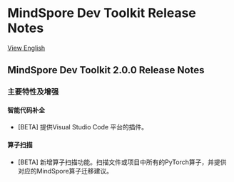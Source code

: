 # MindSpore Dev Toolkit Release Notes

[View English](./RELEASE.md)

## MindSpore Dev Toolkit 2.0.0 Release Notes

### 主要特性及增强

#### 智能代码补全

- [BETA] 提供Visual Studio Code 平台的插件。

#### 算子扫描

- [BETA] 新增算子扫描功能。扫描文件或项目中所有的PyTorch算子，并提供对应的MindSpore算子迁移建议。
